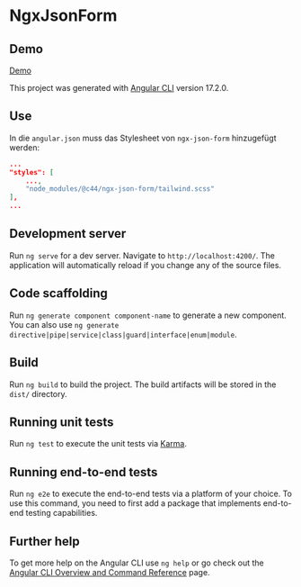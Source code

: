 # NgxJsonForm

## Demo

[Demo](https://c44-org.github.io/ngx-json-form/)

This project was generated with [Angular CLI](https://github.com/angular/angular-cli) version 17.2.0.

## Use

In die `angular.json` muss das Stylesheet von `ngx-json-form` hinzugefügt werden:
```json
...
"styles": [
    ...,
    "node_modules/@c44/ngx-json-form/tailwind.scss"
],
...
```

## Development server

Run `ng serve` for a dev server. Navigate to `http://localhost:4200/`. The application will automatically reload if you change any of the source files.

## Code scaffolding

Run `ng generate component component-name` to generate a new component. You can also use `ng generate directive|pipe|service|class|guard|interface|enum|module`.

## Build

Run `ng build` to build the project. The build artifacts will be stored in the `dist/` directory.

## Running unit tests

Run `ng test` to execute the unit tests via [Karma](https://karma-runner.github.io).

## Running end-to-end tests

Run `ng e2e` to execute the end-to-end tests via a platform of your choice. To use this command, you need to first add a package that implements end-to-end testing capabilities.

## Further help

To get more help on the Angular CLI use `ng help` or go check out the [Angular CLI Overview and Command Reference](https://angular.io/cli) page.
